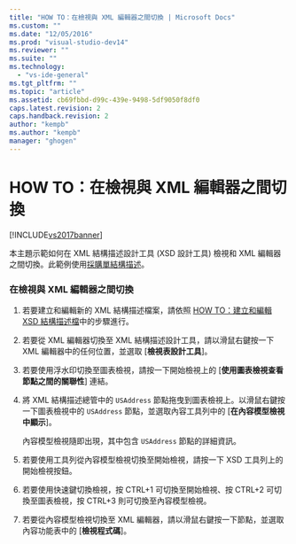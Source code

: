 ```yaml
---
title: "HOW TO：在檢視與 XML 編輯器之間切換 | Microsoft Docs"
ms.custom: ""
ms.date: "12/05/2016"
ms.prod: "visual-studio-dev14"
ms.reviewer: ""
ms.suite: ""
ms.technology: 
  - "vs-ide-general"
ms.tgt_pltfrm: ""
ms.topic: "article"
ms.assetid: cb69fbbd-d99c-439e-9498-5df9050f8df0
caps.latest.revision: 2
caps.handback.revision: 2
author: "kempb"
ms.author: "kempb"
manager: "ghogen"
---
```

# HOW TO：在檢視與 XML 編輯器之間切換
[!INCLUDE[vs2017banner](../code-quality/includes/vs2017banner.md)]

本主題示範如何在 XML 結構描述設計工具 \(XSD 設計工具\) 檢視和 XML 編輯器之間切換。此範例使用[採購單結構描述](../xml-tools/sample-xsd-file-simple-schema.md)。  
  
### 在檢視與 XML 編輯器之間切換  
  
1.  若要建立和編輯新的 XML 結構描述檔案，請依照 [HOW TO：建立和編輯 XSD 結構描述檔](../xml-tools/how-to-create-and-edit-an-xsd-schema-file.md)中的步驟進行。  
  
2.  若要從 XML 編輯器切換至 XML 結構描述設計工具，請以滑鼠右鍵按一下 XML 編輯器中的任何位置，並選取 \[**檢視表設計工具**\]。  
  
3.  若要使用浮水印切換至圖表檢視，請按一下開始檢視上的 \[**使用圖表檢視查看節點之間的關聯性**\] 連結。  
  
4.  將 XML 結構描述總管中的 `USAddress` 節點拖曳到圖表檢視上。以滑鼠右鍵按一下圖表檢視中的 `USAddress` 節點，並選取內容工具列中的 \[**在內容模型檢視中顯示**\]。  
  
     內容模型檢視隨即出現，其中包含 `USAddress` 節點的詳細資訊。  
  
5.  若要使用工具列從內容模型檢視切換至開始檢視，請按一下 XSD 工具列上的開始檢視按鈕。  
  
6.  若要使用快速鍵切換檢視，按 CTRL\+1 可切換至開始檢視、按 CTRL\+2 可切換至圖表檢視，按 CTRL\+3 則可切換至內容模型檢視。  
  
7.  若要從內容模型檢視切換至 XML 編輯器，請以滑鼠右鍵按一下節點，並選取內容功能表中的 \[**檢視程式碼**\]。